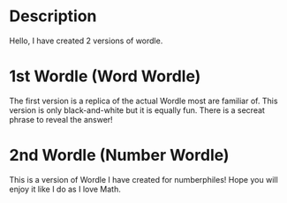 # Description

Hello, I have created 2 versions of wordle.

# 1st Wordle (Word Wordle)

The first version is a replica of the actual Wordle most are familiar of. This version is only black-and-white but it is equally fun. There is a secreat phrase to reveal the answer!

# 2nd Wordle (Number Wordle)

This is a version of Wordle I have created for numberphiles! Hope you will enjoy it like I do as I love Math.
